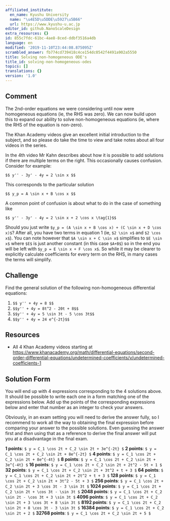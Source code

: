 ```yaml
---
affiliated_institute:
  en_name: Kyushu University
  name: "\u4E5D\u5DDE\u5927\u5B66"
  url: https://www.kyushu-u.ac.jp
editor_id: github.NanoScaleDesign
extra_resources: {}
id: 855c7fdc-61bc-4ae8-8ced-ddbf3516a4db
language: en
modified: '2019-11-10T23:44:08.875095Z'
scrambled_answer: fb774cd739418c4ce154dc0542f4491a902a5550
title: Solving non-homogeneous ODE's
title_id: solving-non-homogeneous-odes
topics: []
translations: {}
version: '1.0'
---
```


## Comment
The 2nd-order equations we were considering until now were homogeneous equations (ie, the RHS was zero). We can now build upon this to expand our ability to solve non-homogeneous equations (ie, where the RHS of the equation is non-zero).

The Khan Academy videos give an excellent initial introduction to the subject, and so please do take the time to view and take notes about all four videos in the series.

In the 4th video Mr Kahn describes about how it is possible to add solutions if there are multiple terms on the right. This occasionally causes confusion. Consider for example:

`$$ y'' - 3y' - 4y = 2 \sin x $$`

This corresponds to the particular solution

`$$ y_p = A \sin x + B \cos x $$`

A common point of confusion is about what to do in the case of something like

`$$ y'' - 3y' - 4y = 2 \sin x + 2 \cos x \tag{1}$$`

Should you just write `$y_p = (A \sin x + B \cos x) + (C \sin x + D \cos x)$`? After all, you have two terms in equation 1 (ie, `$2 \sin x$` and `$2 \cos x$`). You can note however that `$A \sin x + C \sin x$` simplifies to `$E \sin x$` where `$E$` is just another constant (in this case `$A+B$`) so in the end you will be left with `$y_p = E \sin x + F \cos x$`. So while it may be clearer to explicitly calculate coefficients for every term on the RHS, in many cases the terms will simplify.

## Challenge

Find the general solution of the following non-homogeneous differential equations:

1. `$$ y'' + 4y = 8 $$`
2. `$$y'' + 4y = 8t^2 - 20t + 8$$`
3. `$$y'' + 4y = 5 \sin 3t - 5 \cos 3t$$`
4. `$$y'' + 4y = 24 e^{-2t}$$`

## Resources
- All 4 Khan Academy videos starting at https://www.khanacademy.org/math/differential-equations/second-order-differential-equations/undetermined-coefficients/v/undetermined-coefficients-1


## Solution Form
You will end up with 4 expressions corresponding to the 4 solutions above. It should be possible to write each one in a form matching one of the expressions below. Add up the points of the corresponding expressions below and enter that number as an integer to check your answers.

Obviously, in an exam setting you will need to derive the answer fully, so I recommend to work all the way to obtaining the final expression before comparing your answer to the possible solutions. Even guessing the answer first and *then* using that as a reference to derive the final answer will put you at a disadvantage in the final exam.

**1 points**: `$ y = C_1 \cos 2t + C_2 \sin 2t + 3e^{-2t} $`
**2 points**: `$ y = C_1 \cos 2t + C_2 \sin 2t + 8e^{-2t} $`
**4 points**: `$ y = C_1 \cos 2t + C_2 \sin 2t + 8e^{-4t} $`
**8 points**: `$ y = C_1 \cos 2t + C_2 \sin 2t + 3e^{-4t} $`
**16 points**: `$ y = C_1 \cos 2t + C_2 \sin 2t + 2t^2 - 5t + 1 $`
**32 points**: `$ y = C_1 \cos 2t + C_2 \sin 2t + 3t^2 + t + 3 $`
**64 points**: `$ y = C_1 \cos 2t + C_2 \sin 2t + 2t^2 + t + 3 $`
**128 points**: `$ y = C_1 \cos 2t + C_2 \sin 2t + 3t^2 - 5t + 3 $`
**256 points**: `$ y = C_1 \cos 2t + C_2 \sin 2t + 3 \cos 3t - 3 \sin 3t $`
**1024 points**: `$ y = C_1 \cos 2t + C_2 \sin 2t + \cos 3t - \sin 3t $`
**2048 points**: `$ y = C_1 \cos 2t + C_2 \sin 2t - \cos 3t + 3 \sin 3t $`
**4096 points**: `$ y = C_1 \cos 2t + C_2 \sin 2t + 3 \cos 3t + 8 \sin 3t $`
**8192 points**: `$ y = C_1 \cos 2t + C_2 \sin 2t + 8 \cos 3t - 3 \sin 3t $`
**16384 points**: `$ y = C_1 \cos 2t + C_2 \sin 2t + 2 $`
**32768 points**: `$ y = C_1 \cos 2t + C_2 \sin 2t + 5 $`

